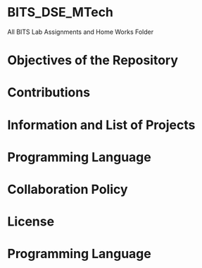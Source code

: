 # BITS_DSE_MTech
All BITS Lab Assignments and Home Works Folder

# Objectives of the Repository

# Contributions

# Information and List of Projects 

# Programming Language

# Collaboration Policy

# License

# Programming Language

